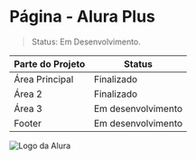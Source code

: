 # Página - Alura Plus

>Status: Em Desenvolvimento.

| Parte do Projeto | Status |
| ---------------- | ------ |
| Área Principal   | Finalizado |
| Área 2   | Finalizado |
| Área 3   | Em desenvolvimento |
| Footer  | Em desenvolvimento |

![Logo da Alura](images/alura_logo.jpeg)
